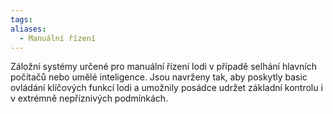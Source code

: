 ```yaml
---
tags: 
aliases:
  - Manuální řízení
---
```

Záložní systémy určené pro manuální řízení lodi v případě selhání hlavních počítačů nebo umělé inteligence. Jsou navrženy tak, aby poskytly basic ovládání klíčových funkcí lodi a umožnily posádce udržet základní kontrolu i v extrémně nepříznivých podmínkách.